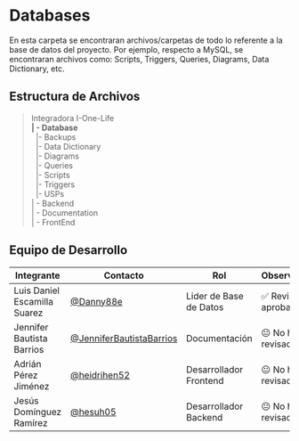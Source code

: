 # Databases  


 En esta carpeta se encontraran archivos/carpetas de todo lo referente a la base de datos del proyecto. Por ejemplo, respecto a MySQL, se encontraran archivos como: Scripts, Triggers, Queries, Diagrams, Data Dictionary, etc.

## Estructura de Archivos

>Integradora I-One-Life<br>
>**| - Database**<br>
>&nbsp;&nbsp;|- Backups<br>
>&nbsp;&nbsp;|- Data Dictionary<br>
>&nbsp;&nbsp;|- Diagrams<br>
>&nbsp;&nbsp;|- Queries<br>
>&nbsp;&nbsp;|- Scripts<br>
>&nbsp;&nbsp;|- Triggers<br>
>&nbsp;&nbsp;|- USPs<br>
>| - Backend<br>
>| - Documentation<br>
>| - FrontEnd


## Equipo de Desarrollo

|Integrante|Contacto|Rol|Observaciones|
|------------|--------|---|---|
|Luis Daniel Escamilla Suarez|[@Danny88e](https://github.com/Danny88e)|Lider de Base de Datos|✅ Revisado y aprobado.|
|Jennifer Bautista Barrios|[@JenniferBautistaBarrios](https://github.com/JenniferBautistaBarrios)|Documentación|😐 No ha revisado.|
|Adrián Pérez Jiménez|[@heidrihen52](https://github.com/heidrihen52)|Desarrollador Frontend|😐 No ha revisado.|
|Jesús Domínguez Ramírez|[@hesuh05](https://github.com/hesuh05)|Desarrollador Backend|😐 No ha revisado.|
